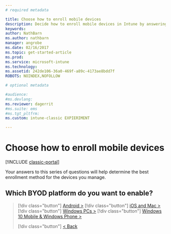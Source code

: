 ```yaml
---
# required metadata

title: Choose how to enroll mobile devices 
description: Decide how to enroll mobile devices in Intune by answering a few simple questions
keywords:
author: NathBarn
ms.author: nathbarn
manager: angrobe
ms.date: 02/16/2017
ms.topic: get-started-article
ms.prod:
ms.service: microsoft-intune
ms.technology:
ms.assetid: 242de106-36a0-469f-a89c-4173ae8bdd7f
ROBOTS: NOINDEX,NOFOLLOW

# optional metadata

#audience:
#ms.devlang:
ms.reviewer: dagerrit
#ms.suite: ems
#ms.tgt_pltfrm:
ms.custom: intune-classic EXPIERIMENT

---
```

# Choose how to enroll mobile devices

[!INCLUDE [classic-portal](../includes/classic-portal.md)]

Your answers to this series of questions will help determine the best enrollment method for the devices you manage.

## **Which BYOD platform do you want to enable?**

> [!div  class="button"]
> [Android >](/intune-classic/deploy-use/set-up-android-management-with-microsoft-intune)
> [!div class="button"]
> [iOS and Mac >](/intune-classic/deploy-use/set-up-ios-and-mac-management-with-microsoft-intune)
> [!div class="button"]
> [Windows PCs >](/intune-classic/deploy-use/set-up-windows-device-management-with-microsoft-intune)
> [!div class="button"]
> [Windows 10 Mobile & Windows Phone >](/intune-classic/deploy-use/set-up-windows-phone-management-with-microsoft-intune)
> 
> 
> [!div class="button"]
> [< Back](choose-how-to-enroll-devices1.md)
